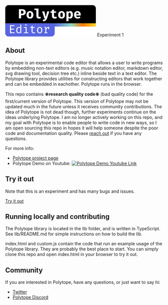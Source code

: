 <img src="logo.svg" height="100">
Experiment 1

## About

Polytope is an experimental code editor that allows a user to write programs by embedding non-text editors (e.g. music notation editor, markdown editor, svg drawing tool, decision tree etc.) inline beside text in a text editor. The Polytope library provides utilities for constructing editors that work together and can be embedded in eachother. Polytope runs in the browser.

This repo contains **☣️research quality code☣️** (bad quality code) for the first/current version of Polytope. This version of Polytope may not be updated much in the future unless it receives community contributions. The idea of Polytope is not dead though, further experiments continue on the
ideas underlying Polytope. I am no longer actively working on this repo, and my goal with Polytope is to enable people to write code in new ways, so I am open sourcing this repo in hopes it will help someone despite the poor code and documentation quality. Please [reach out](#community) if you have any questions.

For more info:

- [Polytope project page](https://elliot.website/editor/)
- Polytope Demo on Youtube: [<img src="https://i.ytimg.com/vi_webp/8g_XCZSY7lM/maxresdefault.webp" alt="Polytope Demo Youtube Link" width="300">](https://www.youtube.com/embed/8g_XCZSY7lM)

## Try it out

Note that this is an experiment and has many bugs and issues.

[Try it out](https://vezwork.github.io/Polytope/)

## Running locally and contributing

The Polytope library is located in the lib folder, and is written in TypeScript.
See lib/README.md for simple instructions on how to build the lib.

index.html and custom.js contain the code that run an example usage of the Polytope library. They are probably
the best place to start. You can simply clone this repo and open index.html in your browser to try it out.

## Community

If you are interested in Polytope, have any questions, or just want to say hi:

- [Twitter](https://twitter.com/elliotokay)
- [Polytope Discord](https://discord.gg/8zjCC6Vp)
